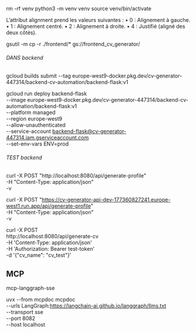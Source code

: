 
rm -rf venv
python3 -m venv venv
source venv/bin/activate

L’attribut alignment prend les valeurs suivantes :
	•	0 : Alignement à gauche.
	•	1 : Alignement centré.
	•	2 : Alignement à droite.
	•	4 : Justifié (aligné des deux côtés).

gsutil -m cp -r ./frontend/* gs://frontend_cv_generator/


###### DANS backend
gcloud builds submit --tag europe-west9-docker.pkg.dev/cv-generator-447314/backend-cv-automation/backend-flask:v1

gcloud run deploy backend-flask \
    --image europe-west9-docker.pkg.dev/cv-generator-447314/backend-cv-automation/backend-flask:v1 \
    --platform managed \
    --region europe-west9 \
    --allow-unauthenticated \
    --service-account backend-flask@cv-generator-447314.iam.gserviceaccount.com \
    --set-env-vars ENV=prod

###### TEST backend

curl -X POST "http://localhost:8080/api/generate-profile" \
  -H "Content-Type: application/json" \
  -v

curl -X POST "https://cv-generator-api-dev-177360827241.europe-west1.run.app/api/generate-profile" \
  -H "Content-Type: application/json" \
  -v

curl -X POST \
  http://localhost:8080/api/generate-cv \
  -H 'Content-Type: application/json' \
  -H 'Authorization: Bearer test-token' \
  -d '{"cv_name": "cv_test"}'


## MCP

mcp-langgraph-sse

uvx --from mcpdoc mcpdoc \
  --urls LangGraph:https://langchain-ai.github.io/langgraph/llms.txt \
  --transport sse \
  --port 8082 \
  --host localhost